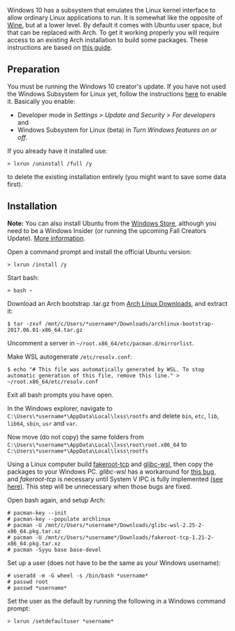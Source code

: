 Windows 10 has a subsystem that emulates the Linux kernel interface to allow ordinary Linux applications to run. It is somewhat like the opposite of [Wine](/index.php/Wine "Wine"), but at a lower level. By default it comes with Ubuntu user space, but that can be replaced with Arch. To get it working properly you will require access to an existing Arch installation to build some packages. These instructions are based on [this guide](https://www.reddit.com/r/bashonubuntuonwindows/comments/5vnne8/howto_installing_arch_on_wsl_manually/).

## Preparation

You must be running the Windows 10 creator's update. If you have not used the Windows Subsystem for Linux yet, follow the instructions [here](https://msdn.microsoft.com/en-gb/commandline/wsl/install_guide) to enable it. Basically you enable:

*   Developer mode in *Settings > Update and Security > For developers* and
*   Windows Subsystem for Linux (beta) in *Turn Windows features on or off*.

If you already have it installed use:

```
> lxrun /uninstall /full /y

```

to delete the existing installation entirely (you might want to save some data first).

## Installation

**Note:** You can also install Ubuntu from the [Windows Store](https://www.microsoft.com/en-us/store/p/ubuntu/9nblggh4msv6), although you need to be a Windows Insider (or running the upcoming Fall Creators Update). [More information](https://blogs.msdn.microsoft.com/commandline/2017/07/10/ubuntu-now-available-from-the-windows-store/).

Open a command prompt and install the official Ubuntu version:

```
> lxrun /install /y

```

Start bash:

```
> bash ~

```

Download an Arch bootstrap .tar.gz from [Arch Linux Downloads](https://www.archlinux.org/download/), and extract it:

```
$ tar -zxvf /mnt/c/Users/*username*/Downloads/archlinux-bootstrap-2017.06.01-x86_64.tar.gz

```

Uncomment a server in `~/root.x86_64/etc/pacman.d/mirrorlist`.

Make WSL autogenerate `/etc/resolv.conf`:

```
$ echo "# This file was automatically generated by WSL. To stop automatic generation of this file, remove this line." > ~/root.x86_64/etc/resolv.conf

```

Exit all bash prompts you have open.

In the Windows explorer, navigate to `C:\Users\*username*\AppData\Local\lxss\rootfs` and delete `bin`, `etc`, `lib`, `lib64`, `sbin`, `usr` and `var`.

Now move (do not copy) the same folders from `C:\Users\*username*\AppData\Local\lxss\root\root.x86_64` to `C:\Users\*username*\AppData\Local\lxss\rootfs`

Using a Linux computer build [fakeroot-tcp](https://aur.archlinux.org/packages/fakeroot-tcp/) and [glibc-wsl](https://aur.archlinux.org/packages/glibc-wsl/), then copy the packages to your Windows PC. *glibc-wsl* has a workaround for [this bug](https://github.com/Microsoft/BashOnWindows/issues/1878), and *fakeroot-tcp* is necessary until System V IPC is fully implemented [(see here)](https://github.com/Microsoft/BashOnWindows/issues/1016). This step will be unnecessary when those bugs are fixed.

Open bash again, and setup Arch:

```
# pacman-key --init
# pacman-key --populate archlinux
# pacman -U /mnt/c/Users/*username*/Downloads/glibc-wsl-2.25-2-x86_64.pkg.tar.xz
# pacman -U /mnt/c/Users/*username*/Downloads/fakeroot-tcp-1.21-2-x86_64.pkg.tar.xz
# pacman -Syyu base base-devel

```

Set up a user (does not have to be the same as your Windows username):

```
# useradd -m -G wheel -s /bin/bash *username*
# passwd root
# passwd *username*

```

Set the user as the default by running the following in a Windows command prompt:

```
> lxrun /setdefaultuser *username*

```